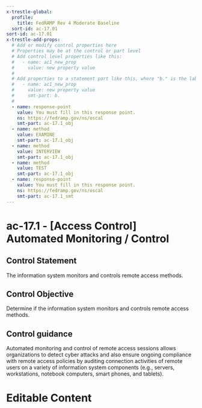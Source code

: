 ```yaml
---
x-trestle-global:
  profile:
    title: FedRAMP Rev 4 Moderate Baseline
  sort-id: ac-17.01
sort-id: ac-17.01
x-trestle-add-props:
  # Add or modify control properties here
  # Properties may be at the control or part level
  # Add control level properties like this:
  #   - name: ac1_new_prop
  #     value: new property value
  #
  # Add properties to a statement part like this, where "b." is the label of the target statement part
  #   - name: ac1_new_prop
  #     value: new property value
  #     smt-part: b.
  #
  - name: response-point
    value: You must fill in this response point.
    ns: https://fedramp.gov/ns/oscal
    smt-part: ac-17.1_obj
  - name: method
    value: EXAMINE
    smt-part: ac-17.1_obj
  - name: method
    value: INTERVIEW
    smt-part: ac-17.1_obj
  - name: method
    value: TEST
    smt-part: ac-17.1_obj
  - name: response-point
    value: You must fill in this response point.
    ns: https://fedramp.gov/ns/oscal
    smt-part: ac-17.1_smt
---
```


# ac-17.1 - \[Access Control\] Automated Monitoring / Control

## Control Statement

The information system monitors and controls remote access methods.

## Control Objective

Determine if the information system monitors and controls remote access methods.

## Control guidance

Automated monitoring and control of remote access sessions allows organizations to detect cyber attacks and also ensure ongoing compliance with remote access policies by auditing connection activities of remote users on a variety of information system components (e.g., servers, workstations, notebook computers, smart phones, and tablets).

# Editable Content

<!-- Make additions and edits below -->
<!-- The above represents the contents of the control as received by the profile, prior to additions. -->
<!-- If the profile makes additions to the control, they will appear below. -->
<!-- The above markdown may not be edited but you may edit the content below, and/or introduce new additions to be made by the profile. -->
<!-- If there is a yaml header at the top, parameter values may be edited. Use --set-parameters to incorporate the changes during assembly. -->
<!-- The content here will then replace what is in the profile for this control, after running profile-assemble. -->
<!-- The added parts in the profile for this control are below.  You may edit them and/or add new ones. -->
<!-- Each addition must have a heading either of the form ## Control my_addition_name -->
<!-- or ## Part a. (where the a. refers to one of the control statement labels.) -->
<!-- "## Control" parts are new parts added after the statement part. -->
<!-- "## Part" parts are new parts added into the top-level statement part with that label. -->
<!-- Subparts may be added with nested hash levels of the form ### My Subpart Name -->
<!-- underneath the parent ## Control or ## Part being added -->
<!-- See https://ibm.github.io/compliance-trestle/tutorials/ssp_profile_catalog_authoring/ssp_profile_catalog_authoring for guidance. -->
